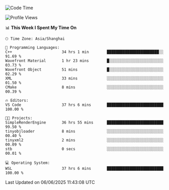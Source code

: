 <!--START_SECTION:waka-->
![Code Time](http://img.shields.io/badge/Code%20Time-2%2C975%20hrs%2022%20mins-blue)

![Profile Views](http://img.shields.io/badge/Profile%20Views-0-blue)

📊 **This Week I Spent My Time On** 

```text
🕑︎ Time Zone: Asia/Shanghai

💬 Programming Languages: 
C++                      34 hrs 1 min        ███████████████████████░░   91.69 % 
Wavefront Material       1 hr 23 mins        █░░░░░░░░░░░░░░░░░░░░░░░░   03.73 % 
Wavefront Object         51 mins             █░░░░░░░░░░░░░░░░░░░░░░░░   02.29 % 
XML                      33 mins             ░░░░░░░░░░░░░░░░░░░░░░░░░   01.50 % 
CMake                    8 mins              ░░░░░░░░░░░░░░░░░░░░░░░░░   00.39 % 

🔥 Editors: 
VS Code                  37 hrs 6 mins       █████████████████████████   100.00 % 

🐱‍💻 Projects: 
SimpleRenderEngine       36 hrs 55 mins      █████████████████████████   99.50 % 
tinyobjloader            8 mins              ░░░░░░░░░░░░░░░░░░░░░░░░░   00.40 % 
tinyxml2                 2 mins              ░░░░░░░░░░░░░░░░░░░░░░░░░   00.09 % 
stb                      0 secs              ░░░░░░░░░░░░░░░░░░░░░░░░░   00.01 % 

💻 Operating System: 
WSL                      37 hrs 6 mins       █████████████████████████   100.00 % 
```


 Last Updated on 06/06/2025 11:43:08 UTC
<!--END_SECTION:waka-->